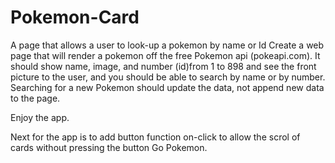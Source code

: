 # Pokemon-Card
A page that allows a user to look-up a pokemon by name or Id
Create a web page that will render a pokemon off
the free Pokemon api (pokeapi.com). It should show name,
image, and number (id)from 1 to 898 and see the front picture
to the user, and you should be able
to search by name or by number. Searching for a new Pokemon
should update the data, not append new data to the page.

Enjoy the app.

Next for the app is to add button function on-click
to allow the scrol of cards without pressing the 
button Go Pokemon.